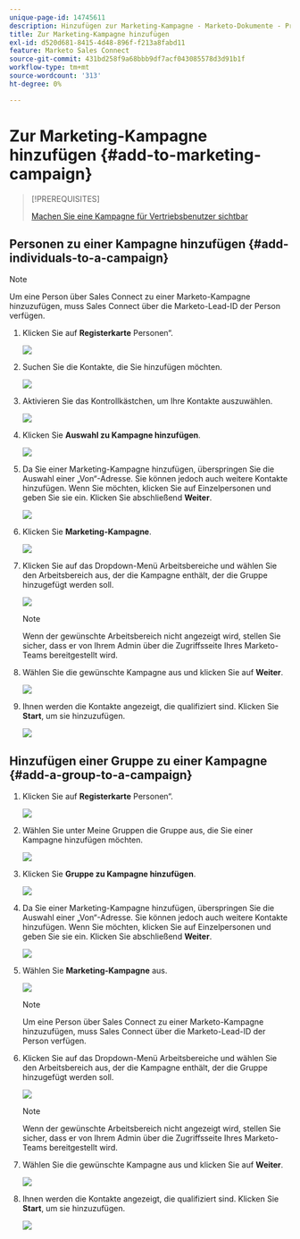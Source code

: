 ```yaml
---
unique-page-id: 14745611
description: Hinzufügen zur Marketing-Kampagne - Marketo-Dokumente - Produktdokumentation
title: Zur Marketing-Kampagne hinzufügen
exl-id: d520d681-8415-4d48-896f-f213a8fabd11
feature: Marketo Sales Connect
source-git-commit: 431bd258f9a68bbb9df7acf043085578d3d91b1f
workflow-type: tm+mt
source-wordcount: '313'
ht-degree: 0%

---
```


# Zur Marketing-Kampagne hinzufügen {#add-to-marketing-campaign}

>[!PREREQUISITES]
>
>[Machen Sie eine Kampagne für Vertriebsbenutzer sichtbar](/help/marketo/product-docs/marketo-sales-connect/marketo/make-a-campaign-visible-to-sales-connect-users.md)

## Personen zu einer Kampagne hinzufügen {#add-individuals-to-a-campaign}

>[!NOTE]
>
>Um eine Person über Sales Connect zu einer Marketo-Kampagne hinzuzufügen, muss Sales Connect über die Marketo-Lead-ID der Person verfügen.

1. Klicken Sie auf **Registerkarte** Personen“.

   ![](assets/one-3.png)

1. Suchen Sie die Kontakte, die Sie hinzufügen möchten.

   ![](assets/two-3.png)

1. Aktivieren Sie das Kontrollkästchen, um Ihre Kontakte auszuwählen.

   ![](assets/three-3.png)

1. Klicken Sie **Auswahl zu Kampagne hinzufügen**.

   ![](assets/four-3.png)

1. Da Sie einer Marketing-Kampagne hinzufügen, überspringen Sie die Auswahl einer „Von“-Adresse. Sie können jedoch auch weitere Kontakte hinzufügen. Wenn Sie möchten, klicken Sie auf Einzelpersonen und geben Sie sie ein. Klicken Sie abschließend **Weiter**.

   ![](assets/five-2.png)

1. Klicken Sie **Marketing-Kampagne**.

   ![](assets/six-1.png)

1. Klicken Sie auf das Dropdown-Menü Arbeitsbereiche und wählen Sie den Arbeitsbereich aus, der die Kampagne enthält, der die Gruppe hinzugefügt werden soll.

   ![](assets/seven-1.png)

   >[!NOTE]
   >
   >Wenn der gewünschte Arbeitsbereich nicht angezeigt wird, stellen Sie sicher, dass er von Ihrem Admin über die Zugriffsseite Ihres Marketo-Teams bereitgestellt wird.

1. Wählen Sie die gewünschte Kampagne aus und klicken Sie auf **Weiter**.

   ![](assets/eight.png)

1. Ihnen werden die Kontakte angezeigt, die qualifiziert sind. Klicken Sie **Start**, um sie hinzuzufügen.

   ![](assets/nine.png)

## Hinzufügen einer Gruppe zu einer Kampagne {#add-a-group-to-a-campaign}

1. Klicken Sie auf **Registerkarte** Personen“.

   ![](assets/one-3.png)

1. Wählen Sie unter Meine Gruppen die Gruppe aus, die Sie einer Kampagne hinzufügen möchten.

   ![](assets/eleven.png)

1. Klicken Sie **Gruppe zu Kampagne hinzufügen**.

   ![](assets/twelve.png)

1. Da Sie einer Marketing-Kampagne hinzufügen, überspringen Sie die Auswahl einer „Von“-Adresse. Sie können jedoch auch weitere Kontakte hinzufügen. Wenn Sie möchten, klicken Sie auf Einzelpersonen und geben Sie sie ein. Klicken Sie abschließend **Weiter**.

   ![](assets/thirteen.png)

1. Wählen Sie **Marketing-Kampagne** aus.

   ![](assets/six-1.png)

   >[!NOTE]
   >
   >Um eine Person über Sales Connect zu einer Marketo-Kampagne hinzuzufügen, muss Sales Connect über die Marketo-Lead-ID der Person verfügen.

1. Klicken Sie auf das Dropdown-Menü Arbeitsbereiche und wählen Sie den Arbeitsbereich aus, der die Kampagne enthält, der die Gruppe hinzugefügt werden soll.

   ![](assets/seven-1.png)

   >[!NOTE]
   >
   >Wenn der gewünschte Arbeitsbereich nicht angezeigt wird, stellen Sie sicher, dass er von Ihrem Admin über die Zugriffsseite Ihres Marketo-Teams bereitgestellt wird.

1. Wählen Sie die gewünschte Kampagne aus und klicken Sie auf **Weiter**.

   ![](assets/eight.png)

1. Ihnen werden die Kontakte angezeigt, die qualifiziert sind. Klicken Sie **Start**, um sie hinzuzufügen.

   ![](assets/nine.png)
